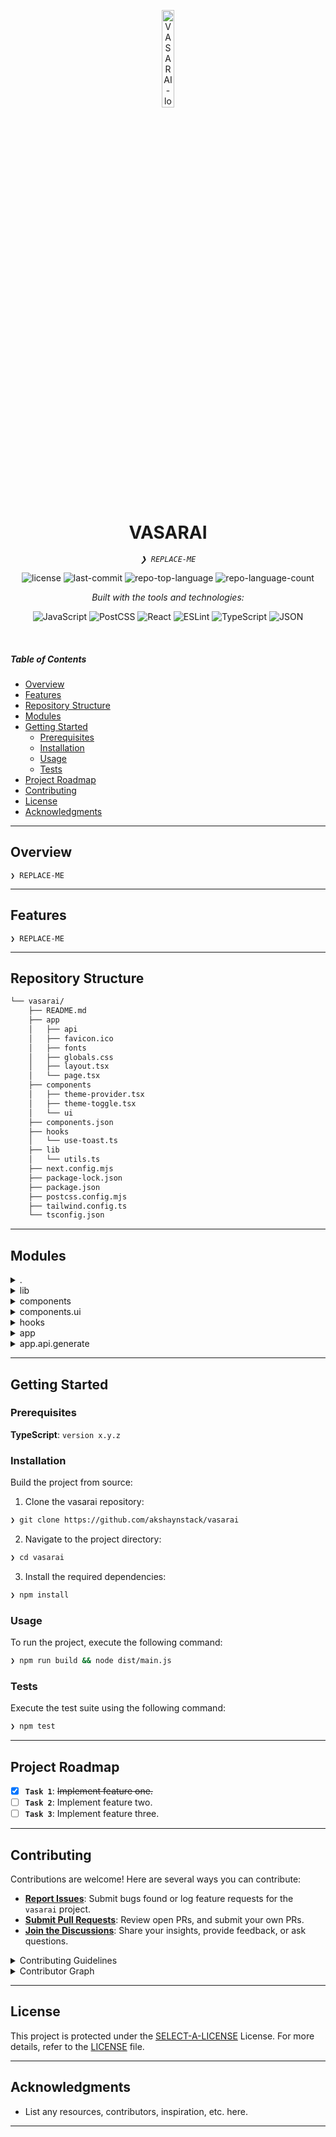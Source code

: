 <p align="center">
  <img src="https://img.icons8.com/?size=512&id=55494&format=png" width="20%" alt="VASARAI-logo">
</p>
<p align="center">
    <h1 align="center">VASARAI</h1>
</p>
<p align="center">
    <em><code>❯ REPLACE-ME</code></em>
</p>
<p align="center">
	<img src="https://img.shields.io/github/license/akshaynstack/vasarai?style=flat&logo=opensourceinitiative&logoColor=white&color=0080ff" alt="license">
	<img src="https://img.shields.io/github/last-commit/akshaynstack/vasarai?style=flat&logo=git&logoColor=white&color=0080ff" alt="last-commit">
	<img src="https://img.shields.io/github/languages/top/akshaynstack/vasarai?style=flat&color=0080ff" alt="repo-top-language">
	<img src="https://img.shields.io/github/languages/count/akshaynstack/vasarai?style=flat&color=0080ff" alt="repo-language-count">
</p>
<p align="center">
		<em>Built with the tools and technologies:</em>
</p>
<p align="center">
	<img src="https://img.shields.io/badge/JavaScript-F7DF1E.svg?style=flat&logo=JavaScript&logoColor=black" alt="JavaScript">
	<img src="https://img.shields.io/badge/PostCSS-DD3A0A.svg?style=flat&logo=PostCSS&logoColor=white" alt="PostCSS">
	<img src="https://img.shields.io/badge/React-61DAFB.svg?style=flat&logo=React&logoColor=black" alt="React">
	<img src="https://img.shields.io/badge/ESLint-4B32C3.svg?style=flat&logo=ESLint&logoColor=white" alt="ESLint">
	<img src="https://img.shields.io/badge/TypeScript-3178C6.svg?style=flat&logo=TypeScript&logoColor=white" alt="TypeScript">
	<img src="https://img.shields.io/badge/JSON-000000.svg?style=flat&logo=JSON&logoColor=white" alt="JSON">
</p>

<br>

#####  Table of Contents

- [ Overview](#-overview)
- [ Features](#-features)
- [ Repository Structure](#-repository-structure)
- [ Modules](#-modules)
- [ Getting Started](#-getting-started)
    - [ Prerequisites](#-prerequisites)
    - [ Installation](#-installation)
    - [ Usage](#-usage)
    - [ Tests](#-tests)
- [ Project Roadmap](#-project-roadmap)
- [ Contributing](#-contributing)
- [ License](#-license)
- [ Acknowledgments](#-acknowledgments)

---

##  Overview

<code>❯ REPLACE-ME</code>

---

##  Features

<code>❯ REPLACE-ME</code>

---

##  Repository Structure

```sh
└── vasarai/
    ├── README.md
    ├── app
    │   ├── api
    │   ├── favicon.ico
    │   ├── fonts
    │   ├── globals.css
    │   ├── layout.tsx
    │   └── page.tsx
    ├── components
    │   ├── theme-provider.tsx
    │   ├── theme-toggle.tsx
    │   └── ui
    ├── components.json
    ├── hooks
    │   └── use-toast.ts
    ├── lib
    │   └── utils.ts
    ├── next.config.mjs
    ├── package-lock.json
    ├── package.json
    ├── postcss.config.mjs
    ├── tailwind.config.ts
    └── tsconfig.json
```

---

##  Modules

<details closed><summary>.</summary>

| File | Summary |
| --- | --- |
| [next.config.mjs](https://github.com/akshaynstack/vasarai/blob/main/next.config.mjs) | <code>❯ REPLACE-ME</code> |
| [package-lock.json](https://github.com/akshaynstack/vasarai/blob/main/package-lock.json) | <code>❯ REPLACE-ME</code> |
| [tsconfig.json](https://github.com/akshaynstack/vasarai/blob/main/tsconfig.json) | <code>❯ REPLACE-ME</code> |
| [postcss.config.mjs](https://github.com/akshaynstack/vasarai/blob/main/postcss.config.mjs) | <code>❯ REPLACE-ME</code> |
| [package.json](https://github.com/akshaynstack/vasarai/blob/main/package.json) | <code>❯ REPLACE-ME</code> |
| [components.json](https://github.com/akshaynstack/vasarai/blob/main/components.json) | <code>❯ REPLACE-ME</code> |
| [tailwind.config.ts](https://github.com/akshaynstack/vasarai/blob/main/tailwind.config.ts) | <code>❯ REPLACE-ME</code> |

</details>

<details closed><summary>lib</summary>

| File | Summary |
| --- | --- |
| [utils.ts](https://github.com/akshaynstack/vasarai/blob/main/lib/utils.ts) | <code>❯ REPLACE-ME</code> |

</details>

<details closed><summary>components</summary>

| File | Summary |
| --- | --- |
| [theme-provider.tsx](https://github.com/akshaynstack/vasarai/blob/main/components/theme-provider.tsx) | <code>❯ REPLACE-ME</code> |
| [theme-toggle.tsx](https://github.com/akshaynstack/vasarai/blob/main/components/theme-toggle.tsx) | <code>❯ REPLACE-ME</code> |

</details>

<details closed><summary>components.ui</summary>

| File | Summary |
| --- | --- |
| [toaster.tsx](https://github.com/akshaynstack/vasarai/blob/main/components/ui/toaster.tsx) | <code>❯ REPLACE-ME</code> |
| [badge.tsx](https://github.com/akshaynstack/vasarai/blob/main/components/ui/badge.tsx) | <code>❯ REPLACE-ME</code> |
| [label.tsx](https://github.com/akshaynstack/vasarai/blob/main/components/ui/label.tsx) | <code>❯ REPLACE-ME</code> |
| [input.tsx](https://github.com/akshaynstack/vasarai/blob/main/components/ui/input.tsx) | <code>❯ REPLACE-ME</code> |
| [textarea.tsx](https://github.com/akshaynstack/vasarai/blob/main/components/ui/textarea.tsx) | <code>❯ REPLACE-ME</code> |
| [toast.tsx](https://github.com/akshaynstack/vasarai/blob/main/components/ui/toast.tsx) | <code>❯ REPLACE-ME</code> |
| [select.tsx](https://github.com/akshaynstack/vasarai/blob/main/components/ui/select.tsx) | <code>❯ REPLACE-ME</code> |
| [button.tsx](https://github.com/akshaynstack/vasarai/blob/main/components/ui/button.tsx) | <code>❯ REPLACE-ME</code> |
| [drawer.tsx](https://github.com/akshaynstack/vasarai/blob/main/components/ui/drawer.tsx) | <code>❯ REPLACE-ME</code> |
| [navigation-menu.tsx](https://github.com/akshaynstack/vasarai/blob/main/components/ui/navigation-menu.tsx) | <code>❯ REPLACE-ME</code> |
| [skeleton.tsx](https://github.com/akshaynstack/vasarai/blob/main/components/ui/skeleton.tsx) | <code>❯ REPLACE-ME</code> |
| [dropdown-menu.tsx](https://github.com/akshaynstack/vasarai/blob/main/components/ui/dropdown-menu.tsx) | <code>❯ REPLACE-ME</code> |
| [tooltip.tsx](https://github.com/akshaynstack/vasarai/blob/main/components/ui/tooltip.tsx) | <code>❯ REPLACE-ME</code> |
| [card.tsx](https://github.com/akshaynstack/vasarai/blob/main/components/ui/card.tsx) | <code>❯ REPLACE-ME</code> |

</details>

<details closed><summary>hooks</summary>

| File | Summary |
| --- | --- |
| [use-toast.ts](https://github.com/akshaynstack/vasarai/blob/main/hooks/use-toast.ts) | <code>❯ REPLACE-ME</code> |

</details>

<details closed><summary>app</summary>

| File | Summary |
| --- | --- |
| [layout.tsx](https://github.com/akshaynstack/vasarai/blob/main/app/layout.tsx) | <code>❯ REPLACE-ME</code> |
| [globals.css](https://github.com/akshaynstack/vasarai/blob/main/app/globals.css) | <code>❯ REPLACE-ME</code> |
| [page.tsx](https://github.com/akshaynstack/vasarai/blob/main/app/page.tsx) | <code>❯ REPLACE-ME</code> |

</details>

<details closed><summary>app.api.generate</summary>

| File | Summary |
| --- | --- |
| [route.ts](https://github.com/akshaynstack/vasarai/blob/main/app/api/generate/route.ts) | <code>❯ REPLACE-ME</code> |

</details>

---

##  Getting Started

###  Prerequisites

**TypeScript**: `version x.y.z`

###  Installation

Build the project from source:

1. Clone the vasarai repository:
```sh
❯ git clone https://github.com/akshaynstack/vasarai
```

2. Navigate to the project directory:
```sh
❯ cd vasarai
```

3. Install the required dependencies:
```sh
❯ npm install
```

###  Usage

To run the project, execute the following command:

```sh
❯ npm run build && node dist/main.js
```

###  Tests

Execute the test suite using the following command:

```sh
❯ npm test
```

---

##  Project Roadmap

- [X] **`Task 1`**: <strike>Implement feature one.</strike>
- [ ] **`Task 2`**: Implement feature two.
- [ ] **`Task 3`**: Implement feature three.

---

##  Contributing

Contributions are welcome! Here are several ways you can contribute:

- **[Report Issues](https://github.com/akshaynstack/vasarai/issues)**: Submit bugs found or log feature requests for the `vasarai` project.
- **[Submit Pull Requests](https://github.com/akshaynstack/vasarai/blob/main/CONTRIBUTING.md)**: Review open PRs, and submit your own PRs.
- **[Join the Discussions](https://github.com/akshaynstack/vasarai/discussions)**: Share your insights, provide feedback, or ask questions.

<details closed>
<summary>Contributing Guidelines</summary>

1. **Fork the Repository**: Start by forking the project repository to your github account.
2. **Clone Locally**: Clone the forked repository to your local machine using a git client.
   ```sh
   git clone https://github.com/akshaynstack/vasarai
   ```
3. **Create a New Branch**: Always work on a new branch, giving it a descriptive name.
   ```sh
   git checkout -b new-feature-x
   ```
4. **Make Your Changes**: Develop and test your changes locally.
5. **Commit Your Changes**: Commit with a clear message describing your updates.
   ```sh
   git commit -m 'Implemented new feature x.'
   ```
6. **Push to github**: Push the changes to your forked repository.
   ```sh
   git push origin new-feature-x
   ```
7. **Submit a Pull Request**: Create a PR against the original project repository. Clearly describe the changes and their motivations.
8. **Review**: Once your PR is reviewed and approved, it will be merged into the main branch. Congratulations on your contribution!
</details>

<details closed>
<summary>Contributor Graph</summary>
<br>
<p align="left">
   <a href="https://github.com{/akshaynstack/vasarai/}graphs/contributors">
      <img src="https://contrib.rocks/image?repo=akshaynstack/vasarai">
   </a>
</p>
</details>

---

##  License

This project is protected under the [SELECT-A-LICENSE](https://choosealicense.com/licenses) License. For more details, refer to the [LICENSE](https://choosealicense.com/licenses/) file.

---

##  Acknowledgments

- List any resources, contributors, inspiration, etc. here.

---